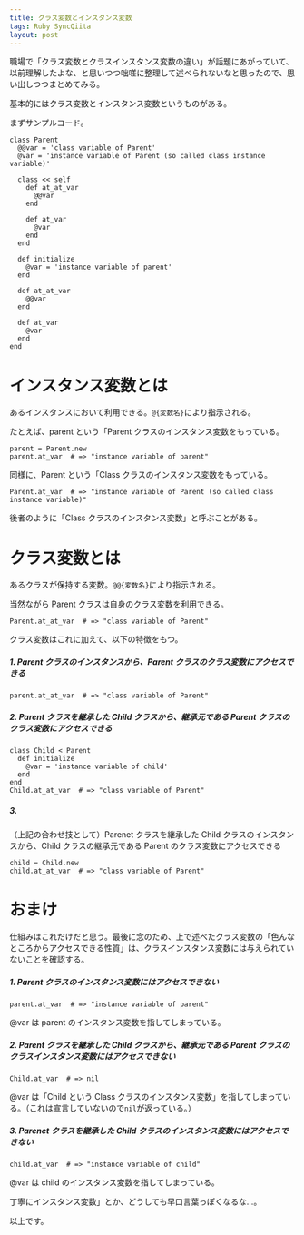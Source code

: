 ```yaml
---
title: クラス変数とインスタンス変数
tags: Ruby SyncQiita
layout: post
---
```


職場で「クラス変数とクラスインスタンス変数の違い」が話題にあがっていて、以前理解したよな、と思いつつ咄嗟に整理して述べられないなと思ったので、思い出しつつまとめてみる。

基本的にはクラス変数とインスタンス変数というものがある。

まずサンプルコード。

    class Parent
      @@var = 'class variable of Parent'
      @var = 'instance variable of Parent (so called class instance variable)'

      class << self
        def at_at_var
          @@var
        end

        def at_var
          @var
        end
      end

      def initialize
        @var = 'instance variable of parent'
      end

      def at_at_var
        @@var
      end

      def at_var
        @var
      end
    end

# インスタンス変数とは

あるインスタンスにおいて利用できる。`@{変数名}`により指示される。

たとえば、parent という「Parent クラスのインスタンス変数をもっている。

    parent = Parent.new
    parent.at_var  # => "instance variable of parent"

同様に、Parent という「Class クラスのインスタンス変数をもっている。

    Parent.at_var  # => "instance variable of Parent (so called class instance variable)"

後者のように「Class クラスのインスタンス変数」と呼ぶことがある。

# クラス変数とは

あるクラスが保持する変数。`@@{変数名}`により指示される。

当然ながら Parent クラスは自身のクラス変数を利用できる。

    Parent.at_at_var  # => "class variable of Parent"

クラス変数はこれに加えて、以下の特徴をもつ。

##### 1\. Parent クラスのインスタンスから、Parent クラスのクラス変数にアクセスできる

    parent.at_at_var  # => "class variable of Parent"

##### 2\. Parent クラスを継承した Child クラスから、継承元である Parent クラスのクラス変数にアクセスできる

    class Child < Parent
      def initialize
        @var = 'instance variable of child'
      end
    end
    Child.at_at_var  # => "class variable of Parent"

##### 3\.

（上記の合わせ技として）Parenet クラスを継承した Child クラスのインスタンスから、Child クラスの継承元である Parent のクラス変数にアクセスできる

    child = Child.new
    child.at_at_var  # => "class variable of Parent"

# おまけ

仕組みはこれだけだと思う。最後に念のため、上で述べたクラス変数の「色んなところからアクセスできる性質」は、クラスインスタンス変数には与えられていないことを確認する。

##### 1\. Parent クラスのインスタンス変数にはアクセスできない

    parent.at_var  # => "instance variable of parent"

@var は parent のインスタンス変数を指してしまっている。

##### 2\. Parent クラスを継承した Child クラスから、継承元である Parent クラスのクラスインスタンス変数にはアクセスできない

    Child.at_var  # => nil

@var は「Child という Class クラスのインスタンス変数」を指してしまっている。（これは宣言していないので`nil`が返っている。）

##### 3\. Parenet クラスを継承した Child クラスのインスタンス変数にはアクセスできない

    child.at_var  # => "instance variable of child"

@var は child のインスタンス変数を指してしまっている。

丁寧にインスタンス変数」とか、どうしても早口言葉っぽくなるな...。

以上です。

